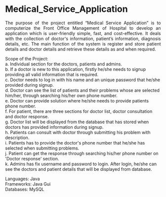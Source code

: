 # Medical_Service_Application
<p align="justify">The purpose of the project entitled “Medical Service Application” is to computerize the Front Office Management of Hospital to develop an application which is user-friendly simple, fast, and cost-effective. It deals with the collection of doctor's information, patient’s information, diagnosis details, etc. The main function of the system is register and store patient details and doctor details and retrieve these details as and when required.

Scope of the Project:<br>
a. Individual section for the doctors, patients and admins.<br>
b. If a doctor is new to this application, firstly he/she needs to signup providing all valid information that is required.<br>
c. Doctor needs to log in with his name and an unique password that he/she provided during signup.<br>
d. Doctor can see the list of patients and their problems whose are selected him/her, through searching his/her own phone number.<br>
e. Doctor can provide solution where he/she needs to provide patients phone number.<br>
f. For patient, there are three sections for doctor list, doctor consultation and doctor response.<br>
g. Doctor list will be displayed from the database that has stored when doctors has provided information during signup.<br>
h. Patients can consult with doctor through submitting his problem with description.<br>
i. Patients has to provide the doctor's phone number that he/she has selected when submitting problems.<br>
j. Patient can get the response through searching his/her phone number on 'Doctor response' section.<br>
k. Admins has fix username and password to login. After login, he/she can see the doctors and patient details that will be displayed from database.

Languages: Java<br>
Frameworks: Java Gui<br>
Databases: MySQL

